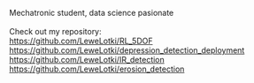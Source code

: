 Mechatronic student, data  science pasionate
<br><br>
Check out my repository: <br>
https://github.com/LeweLotki/RL_5DOF <br>
https://github.com/LeweLotki/depression_detection_deployment <br>
https://github.com/LeweLotki/IR_detection <br>
https://github.com/LeweLotki/erosion_detection <br>
